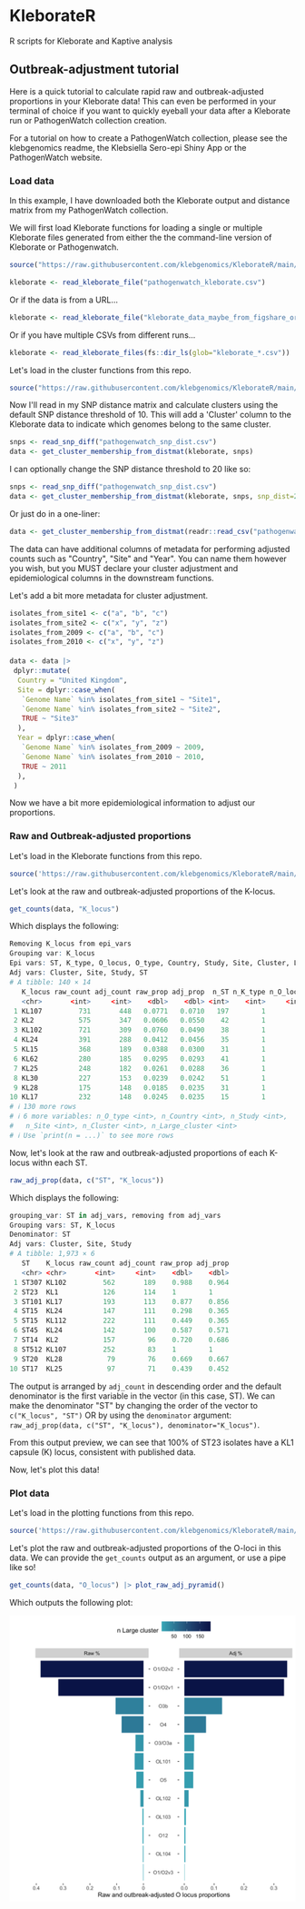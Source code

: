 # KleborateR
 R scripts for Kleborate and Kaptive analysis


## Outbreak-adjustment tutorial

Here is a quick tutorial to calculate rapid raw and outbreak-adjusted proportions in your Kleborate data!
This can even be performed in your terminal of choice if you want to quickly eyeball your data after a 
Kleborate run or PathogenWatch collection creation.

For a tutorial on how to create a PathogenWatch collection, please see the klebgenomics readme, the Klebsiella
Sero-epi Shiny App or the PathogenWatch website.

### Load data

In this example, I have downloaded both the Kleborate output and distance matrix from my PathogenWatch collection.

We will first load Kleborate functions for loading a single or multiple Kleborate files generated from either the
the command-line version of Kleborate or Pathogenwatch.

```r
source("https://raw.githubusercontent.com/klebgenomics/KleborateR/main/kleborate_functions.R")
````

```r
kleborate <- read_kleborate_file("pathogenwatch_kleborate.csv")
```

Or if the data is from a URL...

```r
kleborate <- read_kleborate_file("kleborate_data_maybe_from_figshare_or_github_raw_url.csv")
```

Or if you have multiple CSVs from different runs...

```r
kleborate <- read_kleborate_files(fs::dir_ls(glob="kleborate_*.csv"))
```

Let's load in the cluster functions from this repo.

```r
source("https://raw.githubusercontent.com/klebgenomics/KleborateR/main/cluster_functions.R")
```

Now I'll read in my SNP distance matrix and calculate clusters using the default SNP distance threshold of 10.
This will add a 'Cluster' column to the Kleborate data to indicate which genomes belong to the same cluster.

```r
snps <- read_snp_diff("pathogenwatch_snp_dist.csv")
data <- get_cluster_membership_from_distmat(kleborate, snps) 
```

I can optionally change the SNP distance threshold to 20 like so:

```r
snps <- read_snp_diff("pathogenwatch_snp_dist.csv")
data <- get_cluster_membership_from_distmat(kleborate, snps, snp_dist=20) 
```

Or just do in a one-liner:

```r
data <- get_cluster_membership_from_distmat(readr::read_csv("pathogenwatch_kleborate.csv"), read_snp_diff("pathogenwatch_snp_dist.csv")) 
```

The data can have additional columns of metadata for performing adjusted counts such as "Country", "Site" and "Year".
You can name them however you wish, but you MUST declare your cluster adjustment and epidemiological columns in the
downstream functions.

Let's add a bit more metadata for cluster adjustment.

```r
isolates_from_site1 <- c("a", "b", "c")
isolates_from_site2 <- c("x", "y", "z")
isolates_from_2009 <- c("a", "b", "c")
isolates_from_2010 <- c("x", "y", "z")

data <- data |>
 dplyr::mutate(
  Country = "United Kingdom",
  Site = dplyr::case_when(
   `Genome Name` %in% isolates_from_site1 ~ "Site1",
   `Genome Name` %in% isolates_from_site2 ~ "Site2",
   TRUE ~ "Site3"
  ),
  Year = dplyr::case_when(
   `Genome Name` %in% isolates_from_2009 ~ 2009,
   `Genome Name` %in% isolates_from_2010 ~ 2010,
   TRUE ~ 2011
  ),
 )
```

Now we have a bit more epidemiological information to adjust our proportions.

### Raw and Outbreak-adjusted proportions

Let's load in the Kleborate functions from this repo.

```r
source('https://raw.githubusercontent.com/klebgenomics/KleborateR/main/kleborate_functions.R')
```

Let's look at the raw and outbreak-adjusted proportions of the K-locus.

```r
get_counts(data, "K_locus")
```

Which displays the following:

```r
Removing K_locus from epi_vars
Grouping var: K_locus
Epi vars: ST, K_type, O_locus, O_type, Country, Study, Site, Cluster, Large_cluster
Adj vars: Cluster, Site, Study, ST
# A tibble: 140 × 14
   K_locus raw_count adj_count raw_prop adj_prop  n_ST n_K_type n_O_locus
   <chr>       <int>     <int>    <dbl>    <dbl> <int>    <int>     <int>
 1 KL107         731       448   0.0771   0.0710   197        1        12
 2 KL2           575       347   0.0606   0.0550    42        1         3
 3 KL102         721       309   0.0760   0.0490    38        1         4
 4 KL24          391       288   0.0412   0.0456    35        1         3
 5 KL15          368       189   0.0388   0.0300    31        1         2
 6 KL62          280       185   0.0295   0.0293    41        1         2
 7 KL25          248       182   0.0261   0.0288    36        1         5
 8 KL30          227       153   0.0239   0.0242    51        1         3
 9 KL28          175       148   0.0185   0.0235    31        1         5
10 KL17          232       148   0.0245   0.0235    15        1         4
# ℹ 130 more rows
# ℹ 6 more variables: n_O_type <int>, n_Country <int>, n_Study <int>,
#   n_Site <int>, n_Cluster <int>, n_Large_cluster <int>
# ℹ Use `print(n = ...)` to see more rows
```

Now, let's look at the raw and outbreak-adjusted proportions of each K-locus withn each ST.

```r
raw_adj_prop(data, c("ST", "K_locus"))
```

Which displays the following:

```r
grouping_var: ST in adj_vars, removing from adj_vars
Grouping vars: ST, K_locus
Denominator: ST
Adj vars: Cluster, Site, Study
# A tibble: 1,973 × 6
   ST    K_locus raw_count adj_count raw_prop adj_prop
   <chr> <chr>       <int>     <int>    <dbl>    <dbl>
 1 ST307 KL102         562       189    0.988    0.964
 2 ST23  KL1           126       114    1        1
 3 ST101 KL17          193       113    0.877    0.856
 4 ST15  KL24          147       111    0.298    0.365
 5 ST15  KL112         222       111    0.449    0.365
 6 ST45  KL24          142       100    0.587    0.571
 7 ST14  KL2           157        96    0.720    0.686
 8 ST512 KL107         252        83    1        1
 9 ST20  KL28           79        76    0.669    0.667
10 ST17  KL25           97        71    0.439    0.452
```
The output is arranged by `adj_count` in descending order and the default denominator is the first
variable in the vector (in this case, ST). We can make the denominator "ST" by changing the
order of the vector to `c("K_locus", "ST")` OR by using the `denominator` argument: 
`raw_adj_prop(data, c("ST", "K_locus"), denominator="K_locus")`.

From this output preview, we can see that 100% of ST23 isolates have a KL1 capsule (K) locus,
consistent with published data.

Now, let's plot this data!

### Plot data

Let's load in the plotting functions from this repo.

```r
source('https://raw.githubusercontent.com/klebgenomics/KleborateR/main/plotting_functions.R')
```

Let's plot the raw and outbreak-adjusted proportions of the O-loci in this data.
We can provide the `get_counts` output as an argument, or use a pipe like so! 

```r
get_counts(data, "O_locus") |> plot_raw_adj_pyramid()
```

Which outputs the following plot:

![Image](https://raw.githubusercontent.com/klebgenomics/KleborateR/main/test_pyramid_plot.png)
